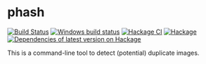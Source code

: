 # phash

[![Build Status](https://travis-ci.org/vmchale/phash.svg?branch=master)](https://travis-ci.org/vmchale/phash)
[![Windows build status](https://ci.appveyor.com/api/projects/status/github/vmchale/phash?svg=true)](https://ci.appveyor.com/project/vmchale/phash)
[![Hackage CI](https://matrix.hackage.haskell.org/api/v2/packages/perceptual-hash/badge)](https://matrix.hackage.haskell.org/package/perceptual-hash)
[![Hackage](https://img.shields.io/hackage/v/perceptual-hash.svg)](http://hackage.haskell.org/package/perceptual-hash)
[![Dependencies of latest version on Hackage](https://img.shields.io/hackage-deps/v/perceptual-hash.svg)](https://hackage.haskell.org/package/perceptual-hash)

This is a command-line tool to detect (potential) duplicate images.
